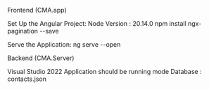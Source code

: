 Frontend (CMA.app)

Set Up the Angular Project:
Node Version : 20.14.0
npm install ngx-pagination --save

Serve the Application:
ng serve --open


Backend (CMA.Server)

Visual Studio 2022
Application should be running mode
Database : contacts.json 
